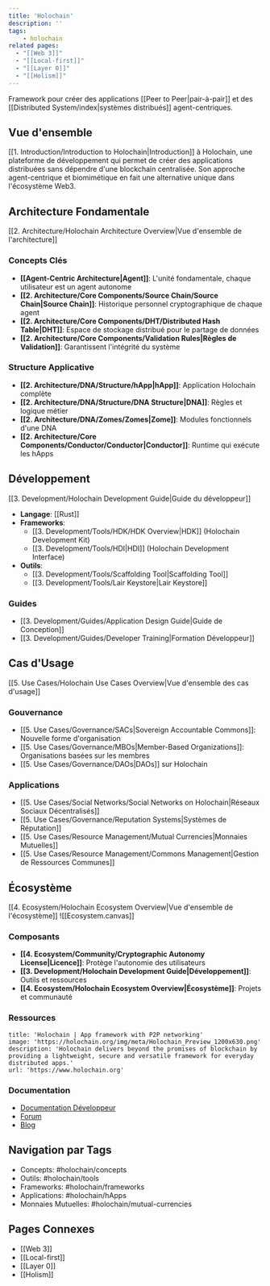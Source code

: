 ```yaml
---
title: 'Holochain'
description: ''
tags:
    - holochain
related pages:
  - "[[Web 3]]"
  - "[[Local-first]]"
  - "[[Layer 0]]"
  - "[[Holism]]"
---
```

Framework pour créer des applications [[Peer to Peer|pair-à-pair]] et des [[Distributed System/index|systèmes distribués]] agent-centriques.

## Vue d'ensemble

[[1. Introduction/Introduction to Holochain|Introduction]] à Holochain, une plateforme de développement qui permet de créer des applications distribuées sans dépendre d'une blockchain centralisée. Son approche agent-centrique et biomimétique en fait une alternative unique dans l'écosystème Web3.

## Architecture Fondamentale

[[2. Architecture/Holochain Architecture Overview|Vue d'ensemble de l'architecture]]

### Concepts Clés

- **[[Agent-Centric Architecture|Agent]]**: L'unité fondamentale, chaque utilisateur est un agent autonome
- **[[2. Architecture/Core Components/Source Chain/Source Chain|Source Chain]]**: Historique personnel cryptographique de chaque agent
- **[[2. Architecture/Core Components/DHT/Distributed Hash Table|DHT]]**: Espace de stockage distribué pour le partage de données
- **[[2. Architecture/Core Components/Validation Rules|Règles de Validation]]**: Garantissent l'intégrité du système

### Structure Applicative

- **[[2. Architecture/DNA/Structure/hApp|hApp]]**: Application Holochain complète
- **[[2. Architecture/DNA/Structure/DNA Structure|DNA]]**: Règles et logique métier
- **[[2. Architecture/DNA/Zomes/Zomes|Zome]]**: Modules fonctionnels d'une DNA
- **[[2. Architecture/Core Components/Conductor/Conductor|Conductor]]**: Runtime qui exécute les hApps

## Développement

[[3. Development/Holochain Development Guide|Guide du développeur]]

- **Langage**: [[Rust]]
- **Frameworks**:
  - [[3. Development/Tools/HDK/HDK Overview|HDK]] (Holochain Development Kit)
  - [[3. Development/Tools/HDI|HDI]] (Holochain Development Interface)
- **Outils**:
  - [[3. Development/Tools/Scaffolding Tool|Scaffolding Tool]]
  - [[3. Development/Tools/Lair Keystore|Lair Keystore]]

### Guides

- [[3. Development/Guides/Application Design Guide|Guide de Conception]]
- [[3. Development/Guides/Developer Training|Formation Développeur]]

## Cas d'Usage

[[5. Use Cases/Holochain Use Cases Overview|Vue d'ensemble des cas d'usage]]

### Gouvernance

- [[5. Use Cases/Governance/SACs|Sovereign Accountable Commons]]: Nouvelle forme d'organisation
- [[5. Use Cases/Governance/MBOs|Member-Based Organizations]]: Organisations basées sur les membres
- [[5. Use Cases/Governance/DAOs|DAOs]] sur Holochain

### Applications

- [[5. Use Cases/Social Networks/Social Networks on Holochain|Réseaux Sociaux Décentralisés]]
- [[5. Use Cases/Governance/Reputation Systems|Systèmes de Réputation]]
- [[5. Use Cases/Resource Management/Mutual Currencies|Monnaies Mutuelles]]
- [[5. Use Cases/Resource Management/Commons Management|Gestion de Ressources Communes]]

## Écosystème

[[4. Ecosystem/Holochain Ecosystem Overview|Vue d'ensemble de l'écosystème]]
![[Ecosystem.canvas]]

### Composants

- **[[4. Ecosystem/Community/Cryptographic Autonomy License|Licence]]**: Protège l'autonomie des utilisateurs
- **[[3. Development/Holochain Development Guide|Développement]]**: Outils et ressources
- **[[4. Ecosystem/Holochain Ecosystem Overview|Écosystème]]**: Projets et communauté

### Ressources

```embed
title: 'Holochain | App framework with P2P networking'
image: 'https://holochain.org/img/meta/Holochain_Preview_1200x630.png'
description: 'Holochain delivers beyond the promises of blockchain by providing a lightweight, secure and versatile framework for everyday distributed apps.'
url: 'https://www.holochain.org'
```

### Documentation

- [Documentation Développeur](https://developer.holochain.org)
- [Forum](https://forum.holochain.org)
- [Blog](https://blog.holochain.org)

## Navigation par Tags

- Concepts: #holochain/concepts
- Outils: #holochain/tools
- Frameworks: #holochain/frameworks
- Applications: #holochain/hApps
- Monnaies Mutuelles: #holochain/mutual-currencies

## Pages Connexes

- [[Web 3]]
- [[Local-first]]
- [[Layer 0]]
- [[Holism]]
